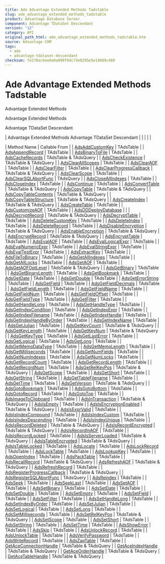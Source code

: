 ```yaml
---
title: Ade Advantage Extended Methods Tadstable
slug: ade_advantage_extended_methods_tadstable
product: Advantage Database Server
component: Advantage TDataSet Descendant
version: "12"
category: API
original_path_html: ade_advantage_extended_methods_tadstable.htm
source: Advantage CHM
tags:
  - ade
  - advantage-tdataset-descendant
checksum: fe270ac6ee6a0a090f8dc73e0295e5e14809c460
---
```


# Ade Advantage Extended Methods Tadstable

Advantage Extended Methods

Advantage Extended Methods

Advantage TDataSet Descendant

| Advantage Extended Methods  Advantage TDataSet Descendant |  |  |  |  |

| Method Name | Callable From |
| [AdsAddCustomKey](ade_adsaddcustomkey.md) | TAdsTable |
| [AdsAppendRecord](ade_adsappendrecord.md) | TAdsTable |
| [AdsBinaryToFile](ade_adsbinarytofile.md) | TAdsTable |
| [AdsCacheRecords](ade_adscacherecords.md) | TAdsTable & TAdsQuery |
| [AdsCheckExistence](ade_adscheckexistence.md) | TAdsTable & TAdsQuery |
| [AdsClearAllScopes](ade_adsclearallscopes.md) | TAdsTable |
| [AdsClearAOF](ade_adsclearaof.md) | TAdsTable |
| [AdsClearFilter](ade_adsclearfilter.md) | TAdsTable |
| [AdsClearProgressCallback](ade_adsclearprogresscallback.md) | TAdsTable & TAdsQuery |
| [AdsClearScope](ade_adsclearscope.md) | TAdsTable |
| [AdsClearSQLAbortFunc](ade_adsclearsqlabortfunc.md) | TAdsQuery |
| [AdsCloseAllIndexes](ade_adscloseallindexes.md) | TAdsTable |
| [AdsCloseIndex](ade_adscloseindex.md) | TAdsTable |
| [AdsContinue](ade_adscontinue.md) | TAdsTable |
| [AdsConvertTable](ade_adsconverttable.md) | TAdsTable & TAdsQuery |
| [AdsCopyTable](ade_adscopytable.md) | TAdsTable & TAdsQuery |
| [AdsCopyTableContents](ade_adscopytablecontents.md) | TAdsTable & TAdsQuery |
| [AdsCopyTableStructure](ade_adscopytablestructure.md) | TAdsTable & TAdsQuery |
| [AdsCreateIndex](ade_adscreateindex.md) | TAdsTable & TAdsQuery |
| [AdsCreateTable](ade_adscreatetable.md) | TAdsTable |
| [AdsCustomizeAOF](ade_adscustomizeaof.md) | TAdsTable |
| [AdsDDDeployDatabase](ade_adsdddeploydatabase.md) |  |
| [AdsDecryptRecord](ade_adsdecryptrecord.md) | TAdsTable & TAdsQuery |
| [AdsDecryptTable](ade_adsdecrypttable.md) | TAdsTable |
| [AdsDeleteCustomKey](ade_adsdeletecustomkey.md) | TAdsTable |
| [AdsDeleteIndex](ade_adsdeleteindex.md) | TAdsTable |
| [AdsDeleteRecord](ade_adsdeleterecord.md) | TAdsTable |
| [AdsDisableEncryption](ade_adsdisableencryption.md) | TAdsTable & TAdsQuery |
| [AdsEnableEncryption](ade_adsenableencryption.md) | TAdsTable & TAdsQuery |
| [AdsEncryptRecord](ade_adsencryptrecord.md) | TAdsTable & TAdsQuery |
| [AdsEncryptTable](ade_adsencrypttable.md) | TAdsTable |
| [AdsEvalAOF](ade_adsevalaof.md) | TAdsTable |
| [AdsEvalLogicalExpr](ade_adsevallogicalexpr.md) | TAdsTable |
| [AdsEvalNumericExpr](ade_adsevalnumericexpr.md) | TAdsTable |
| [AdsEvalStringExpr](ade_adsevalstringexpr.md) | TAdsTable |
| [AdsEvalTestExpr](ade_adsevaltestexpr.md) | TAdsTable |
| [AdsExtractKey](ade_adsextractkey.md) | TAdsTable |
| [AdsFileToBinary](ade_adsfiletobinary.md) | TAdsTable |
| [AdsGetAllIndexes](ade_adsgetallindexes.md) | TAdsTable |
| [AdsGetAllLocks](ade_adsgetalllocks.md) | TAdsTable |
| [AdsGetAOF](ade_adsgetaof.md) | TAdsTable |
| [AdsGetAOFOptLevel](ade_adsgetaofoptlevel.md) | TAdsTable & TAdsQuery |
| [AdsGetBinary](ade_adsgetbinary.md) | TAdsTable |
| [AdsGetBinaryLength](ade_adsgetbinarylength.md) | TAdsTable |
| [AdsGetBookmark](ade_adsgetbookmark.md) | TAdsTable |
| [AdsGetDate](ade_adsgetdate.md) | TAdsTable |
| [AdsGetDouble](ade_adsgetdouble.md) | TAdsTable |
| [AdsGetErrorString](ade_adsgeterrorstring.md) | TAdsTable |
| [AdsGetField](ade_adsgetfield.md) | TAdsTable |
| [AdsGetFieldDecimals](ade_adsgetfielddecimals.md) | TAdsTable |
| [AdsGetFieldLength](ade_adsgetfieldlength.md) | TAdsTable |
| [AdsGetFieldName](ade_adsgetfieldname.md) | TAdsTable |
| [AdsGetFieldNum](ade_adsgetfieldnum.md) | TAdsTable |
| [AdsGetFieldOffset](ade_adsgetfieldoffset.md) | TAdsTable |
| [AdsGetFieldType](ade_adsgetfieldtype.md) | TAdsTable |
| [AdsGetFilter](ade_adsgetfilter.md) | TAdsTable |
| [AdsGetHandleLong](ade_adsgethandlelong.md) | TAdsTable |
| [AdsGetHandleType](ade_adsgethandletype.md) | TAdsTable |
| [AdsGetIndexCondition](ade_adsgetindexcondition.md) | TAdsTable |
| [AdsGetIndexExpr](ade_adsgetindexexpr.md) | TAdsTable |
| [AdsGetIndexFilename](ade_adsgetindexfilename.md) | TAdsTable |
| [AdsGetIndexHandle](ade_adsgetindexhandle.md) | TAdsTable |
| [AdsGetIndexHandleByOrder](ade_adsgetindexhandlebyorder.md) | TAdsTable |
| [AdsGetIndexName](ade_adsgetindexname.md) | TAdsTable |
| [AdsGetJulian](ade_adsgetjulian.md) | TAdsTable |
| [AdsGetKeyCount](ade_adsgetkeycount.md) | TAdsTable & TAdsQuery |
| [AdsGetKeyLength](ade_adsgetkeylength.md) | TAdsTable |
| [AdsGetKeyNum](ade_adsgetkeynum.md) | TAdsTable & TAdsQuery |
| [AdsGetKeyType](ade_adsgetkeytype.md) | TAdsTable |
| [AdsGetLastError](ade_adsgetlasterror.md) | TAdsTable |
| [AdsGetLogical](ade_adsgetlogical.md) | TAdsTable |
| [AdsGetLong](ade_adsgetlong.md) | TAdsTable |
| [AdsGetMemoDataType](ade_adsgetmemodatatype.md) | TAdsTable |
| [AdsGetMemoLength](ade_adsgetmemolength.md) | TAdsTable |
| [AdsGetMilliseconds](ade_adsgetmilliseconds.md) | TAdsTable |
| [AdsGetNumFields](ade_adsgetnumfields.md) | TAdsTable |
| [AdsGetNumIndexes](ade_adsgetnumindexes.md) | TAdsTable |
| [AdsGetNumLocks](ade_adsgetnumlocks.md) | TAdsTable |
| [AdsGetRecordCount](ade_adsgetrecordcount.md) | TAdsTable |
| [AdsGetRecordLength](ade_adsgetrecordlength.md) | TAdsTable |
| [AdsGetRecordNum](ade_adsgetrecordnum.md) | TAdsTable |
| [AdsGetRelKeyPos](ade_adsgetrelkeypos.md) | TAdsTable & TAdsQuery |
| [AdsGetScope](ade_adsgetscope.md) | TAdsTable |
| [AdsGetShort](ade_adsgetshort.md) | TAdsTable |
| [AdsGetString](ade_adsgetstring.md) | TAdsTable |
| [AdsGetTableFilename](ade_adsgettablefilename.md) | TAdsTable |
| [AdsGetTime](ade_adsgettime.md) | TAdsTable |
| [AdsGetVersion](ade_adsgetversion.md) | TAdsTable & TAdsQuery |
| [AdsGotoBookmark](ade_adsgotobookmark.md) | TAdsTable |
| [AdsGotoBottom](ade_adsgotobottom.md) | TAdsTable |
| [AdsGotoRecord](ade_adsgotorecord.md) | TAdsTable |
| [AdsGotoTop](ade_adsgototop.md) | TAdsTable |
| [AdsImageToClipboard](ade_adsimagetoclipboard.md) | TAdsTable |
| [AdsInTransaction](ade_adsintransaction.md) | TAdsTable & TAdsQuery |
| [AdsIsEmpty](ade_adsisempty.md) | TAdsTable |
| [AdsIsEncryptionEnabled](ade_adsisencryptionenabled.md) | TAdsTable & TAdsQuery |
| [AdsIsExprValid](ade_adsisexprvalid.md) | TAdsTable |
| [AdsIsIndexCompound](ade_adsisindexcompound.md) | TAdsTable |
| [AdsIsIndexCustom](ade_adsisindexcustom.md) | TAdsTable |
| [AdsIsIndexDescending](ade_adsisindexdescending.md) | TAdsTable |
| [AdsIsIndexUnique](ade_adsisindexunique.md) | TAdsTable |
| [AdsIsRecordDeleted](ade_adsisrecorddeleted.md) | TAdsTable & TAdsQuery |
| [AdsIsRecordEncrypted](ade_adsisrecordencrypted.md) | TAdsTable & TAdsQuery |
| [AdsIsRecordInAOF](ade_adsisrecordinaof.md) | TAdsTable |
| [AdsIsRecordLocked](ade_adsisrecordlocked.md) | TAdsTable |
| [AdsIsServerLoaded](ade_adsisserverloaded.md) | TAdsTable & TAdsQuery |
| [AdsIsTableEncrypted](ade_adsistableencrypted.md) | TAdsTable & TAdsQuery |
| [AdsIsTableLocked](ade_adsistablelocked.md) | TAdsTable |
| [AdsLocate](ade_adslocate.md) | TAdsTable |
| [AdsLockRecord](ade_adslockrecord.md) | TAdsTable |
| [AdsLockTable](ade_adslocktable.md) | TAdsTable |
| [AdsLookupKey](ade_adslookupkey.md) | TAdsTable |
| [AdsOpenIndex](ade_adsopenindex.md) | TAdsTable |
| [AdsPackTable](ade_adspacktable.md) | TAdsTable |
| [AdsRecallRecord](ade_adsrecallrecord.md) | TAdsTable & TAdsQuery |
| [AdsRefreshAOF](ade_adsrefreshaof.md) | TAdsTable & TAdsQuery |
| [AdsRefreshRecord](ade_adsrefreshrecord.md) | TAdsTable |
| [AdsRegisterProgressCallback](ade_adsregisterprogresscallback.md) | TAdsTable & TAdsQuery |
| [AdsRegisterSQLAbortFunc](ade_adsregistersqlabortfunc.md) | TAdsQuery |
| [AdsReindex](ade_adsreindex.md) | TAdsTable |
| [AdsSeek](ade_adsseek.md) | TAdsTable |
| [AdsSeekLast](ade_adsseeklast.md) | TAdsTable |
| [AdsSetAOF](ade_adssetaof.md) | TAdsTable |
| [AdsSetBinary](ade_adssetbinary.md) | TAdsTable |
| [AdsSetDate](ade_adssetdate.md) | TAdsTable |
| [AdsSetDouble](ade_adssetdouble.md) | TAdsTable |
| [AdsSetEmpty](ade_adssetempty.md) | TAdsTable |
| [AdsSetField](ade_adssetfield.md) | TAdsTable |
| [AdsSetFilter](ade_adssetfilter.md) | TAdsTable |
| [AdsSetHandleLong](ade_adssethandlelong.md) | TAdsTable |
| [AdsSetIndexByOrder](ade_adssetindexbyorder.md) | TAdsTable |
| [AdsSetJulian](ade_adssetjulian.md) | TAdsTable |
| [AdsSetLogical](ade_adssetlogical.md) | TAdsTable |
| [AdsSetLong](ade_adssetlong.md) | TAdsTable |
| [AdsSetMilliseconds](ade_adssetmilliseconds.md) | TAdsTable |
| [AdsSetRelKeyPos](ade_adssetrelkeypos.md) | TAdsTable & TAdsQuery |
| [AdsSetScope](ade_adssetscope.md) | TAdsTable |
| [AdsSetShort](ade_adssetshort.md) | TAdsTable |
| [AdsSetString](ade_adssetstring.md) | TAdsTable |
| [AdsSetTime](ade_adssettime.md) | TAdsTable |
| [AdsShowError](ade_adsshowerror.md) | TAdsTable |
| [AdsSkip](ade_adsskip.md) | TAdsTable |
| [AdsUnlockRecord](ade_adsunlockrecord.md) | TAdsTable |
| [AdsUnlockTable](ade_adsunlocktable.md) | TAdsTable |
| [AdsVerifyPassword](ade_adsverifypassword.md) | TAdsTable |
| [AdsWriteRecord](ade_adswriterecord.md) | TAdsTable |
| [AdsZapTable](ade_adszaptable.md) | TAdsTable |
| [GetAceConnectionHandle](ade_getaceconnectionhandle.md) | TAdsTable & TAdsQuery |
| [GetAceIndexHandle](ade_getaceindexhandle.md) | TAdsTable & TAdsQuery |
| [GetAceOrderHandle](ade_getaceorderhandle.md) | TAdsTable & TAdsQuery |
| [GetAceTableHandle](ade_getacetablehandle.md) | TAdsTable & TAdsQuery |
